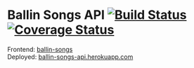 # Ballin Songs API [![Build Status](https://travis-ci.com/JBallin/ballin-songs-api.svg?branch=master)](https://travis-ci.com/JBallin/ballin-songs-api) [![Coverage Status](https://coveralls.io/repos/github/JBallin/ballin-songs-api/badge.svg?branch=master)](https://coveralls.io/github/JBallin/ballin-songs-api?branch=master)
Frontend: [ballin-songs][0]
<br>
Deployed: [ballin-songs-api.herokuapp.com][1]

[0]: https://github.com/JBallin/ballin-songs
[1]: https://ballin-songs-api.herokuapp.com
